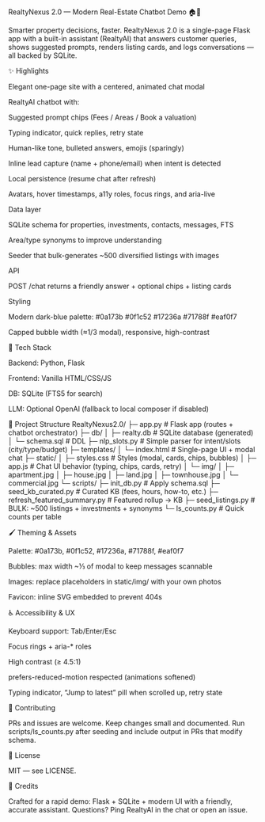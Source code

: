 RealtyNexus 2.0 — Modern Real-Estate Chatbot Demo 🏠🤖

Smarter property decisions, faster.
RealtyNexus 2.0 is a single-page Flask app with a built-in assistant (RealtyAI) that answers customer queries, shows suggested prompts, renders listing cards, and logs conversations — all backed by SQLite.

✨ Highlights

Elegant one-page site with a centered, animated chat modal

RealtyAI chatbot with:

Suggested prompt chips (Fees / Areas / Book a valuation)

Typing indicator, quick replies, retry state

Human-like tone, bulleted answers, emojis (sparingly)

Inline lead capture (name + phone/email) when intent is detected

Local persistence (resume chat after refresh)

Avatars, hover timestamps, a11y roles, focus rings, and aria-live

Data layer

SQLite schema for properties, investments, contacts, messages, FTS

Area/type synonyms to improve understanding

Seeder that bulk-generates ~500 diversified listings with images

API

POST /chat returns a friendly answer + optional chips + listing cards

Styling

Modern dark-blue palette: #0a173b #0f1c52 #17236a #71788f #eaf0f7

Capped bubble width (≈1/3 modal), responsive, high-contrast

🧱 Tech Stack

Backend: Python, Flask

Frontend: Vanilla HTML/CSS/JS

DB: SQLite (FTS5 for search)

LLM: Optional OpenAI (fallback to local composer if disabled)

📁 Project Structure
RealtyNexus2.0/
├─ app.py                    # Flask app (routes + chatbot orchestrator)
├─ db/
│  ├─ realty.db             # SQLite database (generated)
│  └─ schema.sql            # DDL
├─ nlp_slots.py             # Simple parser for intent/slots (city/type/budget)
├─ templates/
│  └─ index.html            # Single-page UI + modal chat
├─ static/
│  ├─ styles.css            # Styles (modal, cards, chips, bubbles)
│  ├─ app.js                # Chat UI behavior (typing, chips, cards, retry)
│  └─ img/
│     ├─ apartment.jpg
│     ├─ house.jpg
│     ├─ land.jpg
│     ├─ townhouse.jpg
│     └─ commercial.jpg
└─ scripts/
   ├─ init_db.py            # Apply schema.sql
   ├─ seed_kb_curated.py    # Curated KB (fees, hours, how-to, etc.)
   ├─ refresh_featured_summary.py  # Featured rollup → KB
   ├─ seed_listings.py      # BULK: ~500 listings + investments + synonyms
   └─ ls_counts.py          # Quick counts per table
   
🖌️ Theming & Assets

Palette: #0a173b, #0f1c52, #17236a, #71788f, #eaf0f7

Bubbles: max width ~⅓ of modal to keep messages scannable

Images: replace placeholders in static/img/ with your own photos

Favicon: inline SVG embedded to prevent 404s

♿ Accessibility & UX

Keyboard support: Tab/Enter/Esc

Focus rings + aria-* roles

High contrast (≥ 4.5:1)

prefers-reduced-motion respected (animations softened)

Typing indicator, “Jump to latest” pill when scrolled up, retry state


🤝 Contributing

PRs and issues are welcome. Keep changes small and documented.
Run scripts/ls_counts.py after seeding and include output in PRs that modify schema.

📄 License

MIT — see LICENSE.

🧾 Credits

Crafted for a rapid demo: Flask + SQLite + modern UI with a friendly, accurate assistant.
Questions? Ping RealtyAI in the chat or open an issue.
